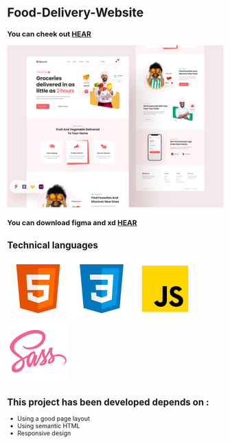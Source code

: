 # Food-Delivery-Website

### You can cheek out [HEAR](https://hassan-jaber.github.io/Food-Delivery-Website/)


![Food Delivery Website](images/Demo.jpg)

### You can download figma and xd [HEAR](https://uihut.com/web-designs/grover-grocery-food-delivery-website/10940)


## Technical languages
![html](images/icons8-html-5-144.png) ![css](images/icons8-css3-144.png) ![js](images/icons8-javascript-144.png) ![sass](images/icons8-sass-144.png)

## This project has been developed depends on :

* Using a good page layout
* Using semantic HTML
* Responsive design